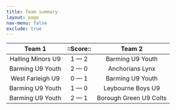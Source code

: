 ```yaml
---
title: Team summary
layout: page
nav-menu: false
exclude: true
---
```




|      Team 1       |  ::Score::  |         Team 2         |
|:-----------------:|:-----------:|:----------------------:|
| Halling Minors U9 | 1 &mdash; 2 |    Barming U9 Youth    |
| Barming U9 Youth  | 2 &mdash; 0 |    Anchorians Lynx     |
| West Farleigh U9  | 0 &mdash; 1 |    Barming U9 Youth    |
| Barming U9 Youth  | 1 &mdash; 0 |   Leybourne Boys U9    |
| Barming U9 Youth  | 2 &mdash; 1 | Borough Green U9 Colts |

 <br /><br /><br />